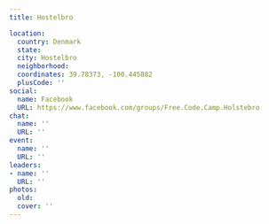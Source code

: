 ```yaml
---
title: Hostelbro

location:
  country: Denmark
  state: 
  city: Hostelbro
  neighborhood: 
  coordinates: 39.78373, -100.445882
  plusCode: ''
social:
  name: Facebook
  URL: https://www.facebook.com/groups/Free.Code.Camp.Holstebro
chat:
  name: ''
  URL: ''
event:
  name: ''
  URL: ''
leaders:
- name: ''
  URL: ''
photos:
  old: 
  cover: ''
---
```

